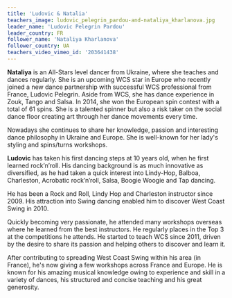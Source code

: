 ```yaml
---
title: 'Ludovic & Natalia'
teachers_image: ludovic_pelegrin_pardou-and-nataliya_kharlanova.jpg
leader_name: 'Ludovic Pelegrin Pardou'
leader_country: FR
follower_name: 'Nataliya Kharlanova'
follower_country: UA
teachers_video_vimeo_id: '203641438'
---
```


**Nataliya** is an All-Stars level dancer from Ukraine, where she teaches and dances regularly. She is an upcoming WCS star in Europe who recently joined a new dance partnership with successful WCS professional from France, Ludovic Pelegrin. Aside from WCS, she has dance experience in Zouk, Tango and Salsa. In 2014, she won the European spin contest with a total of 61 spins. She is a talented spinner but also a risk taker on the social dance floor creating art through her dance movements every time.

Nowadays she continues to share her knowledge, passion and interesting dance philosophy in Ukraine and Europe. She is well-known for her lady's styling and spins/turns workshops.

**Ludovic** has taken his first dancing steps at 10 years old, when he first learned rock’n’roll. His dancing background is as much innovative as diversified, as he had taken a quick interest into Lindy-Hop, Balboa, Charleston, Acrobatic rock’n’roll, Salsa, Boogie Woogie and Tap dancing. 

He has been a Rock and Roll, Lindy Hop and Charleston instructor since 2009. His attraction into Swing dancing enabled him to discover West Coast Swing in 2010. 

Quickly becoming very passionate, he attended many workshops overseas where he learned from the best instructors. He regularly places in the Top 3 at the competitions he attends. He started to teach WCS since 2011, driven by the desire to share its passion and helping others to discover and learn it. 

After contributing to spreading West Coast Swing within his area (in France), he's now giving a few workshops across France and Europe. He is known for his amazing musical knowledge owing to experience and skill in a variety of dances, his structured and concise teaching and his great generosity.

